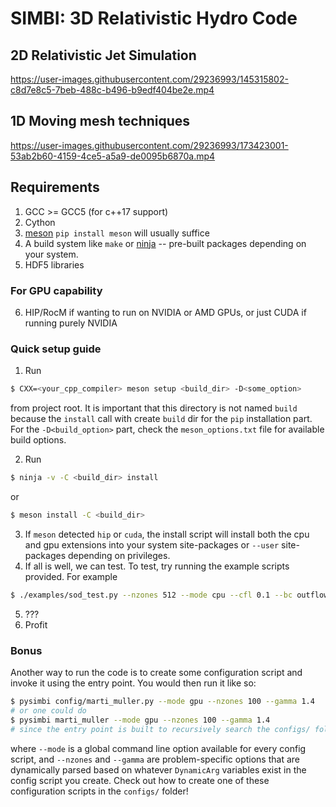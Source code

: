 # SIMBI: 3D Relativistic Hydro Code

## 2D Relativistic Jet Simulation
https://user-images.githubusercontent.com/29236993/145315802-c8d7e8c5-7beb-488c-b496-b9edf404be2e.mp4

## 1D Moving mesh techniques
https://user-images.githubusercontent.com/29236993/173423001-53ab2b60-4159-4ce5-a5a9-de0095b6870a.mp4


## Requirements 
1) GCC >= GCC5 (for c++17 support)
2) Cython 
3) [meson](https://mesonbuild.com/Getting-meson.html) `pip install meson` will usually suffice
4) A build system like `make` or [ninja](https://github.com/ninja-build/ninja/wiki/Pre-built-Ninja-packages) -- pre-built packages depending on your system.
5) HDF5 libraries
### For GPU capability
6) HIP/RocM if wanting to run on NVIDIA or AMD GPUs, or just CUDA if running purely NVIDIA


### Quick setup guide
1) Run 
```bash 
$ CXX=<your_cpp_compiler> meson setup <build_dir> -D<some_option>
``` 
from project root. It is important that this directory is not named `build` because the `install` call with create `build` dir for the `pip` installation part. 
For the `-D<build_option>` part, check the `meson_options.txt` file for available build options. 

2) Run 
```bash 
$ ninja -v -C <build_dir> install
``` 
or  
```bash 
$ meson install -C <build_dir>
```
3) If `meson` detected `hip` or `cuda`, the install script will install both the cpu and gpu extensions into your system site-packages or `--user` site-packages depending on privileges.  
4) If all is well, we can test. To test, try running the example scripts provided. For example
 ```bash
 $ ./examples/sod_test.py --nzones 512 --mode cpu --cfl 0.1 --bc outflow --tend 0.2
``` 
5) ???
6) Profit

### Bonus
Another way to run the code is to create some configuration script and invoke it using the entry point. You would then run it like so:
```bash
$ pysimbi config/marti_muller.py --mode gpu --nzones 100 --gamma 1.4 
# or one could do 
$ pysimbi marti_muller --mode gpu --nzones 100 --gamma 1.4
# since the entry point is built to recursively search the configs/ folder for valid .py scripts now
```
where `--mode` is a global command line option available for every config script, and `--nzones` and `--gamma` are problem-specific options that are dynamically parsed based on whatever `DynamicArg` variables exist in the config script you create.
Check out how to create one of these configuration scripts in the `configs/` folder!
